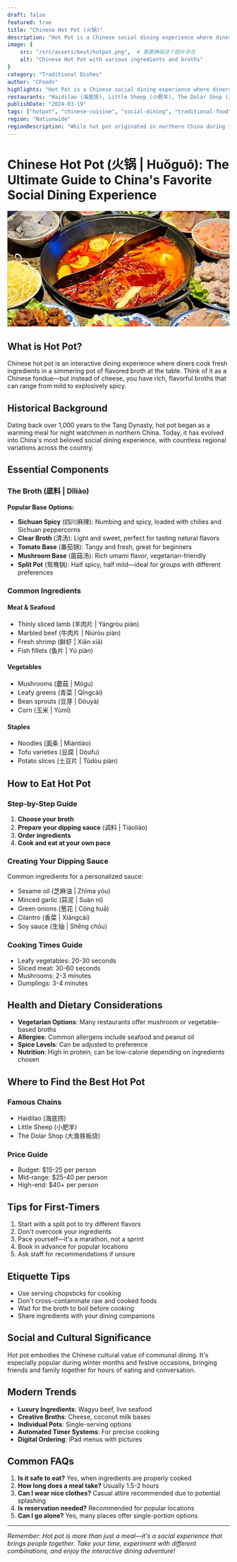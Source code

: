 ```yaml
---
draft: false
featured: true
title: "Chinese Hot Pot (火锅)"
description: "Hot Pot is a Chinese social dining experience where diners cook fresh ingredients in simmering flavored broths at the table."
image: {
    src: "/src/assets/best/hotpot.png",  # 需要确保这个图片存在
    alt: "Chinese Hot Pot with various ingredients and broths"
}
category: "Traditional Dishes"
author: "CFoods"
highlights: "Hot Pot is a Chinese social dining experience where diners cook fresh ingredients in simmering flavored broths at the table."
restaurants: "Haidilao (海底捞), Little Sheep (小肥羊), The Dolar Shop (大渔铁板烧)"
publishDate: "2024-03-19"
tags: ["hotpot", "chinese-cuisine", "social-dining", "traditional-food", "sichuan"]
region: "Nationwide"
regionDescription: "While hot pot originated in northern China during the Tang Dynasty, it has evolved into a nationwide phenomenon with distinct regional variations, from Sichuan's spicy broths to Guangdong's seafood-focused versions."
---
```


# Chinese Hot Pot (火锅 | Huǒguō): The Ultimate Guide to China's Favorite Social Dining Experience

![hotpot](../../assets/best/hotpot.png)

## What is Hot Pot?
Chinese hot pot is an interactive dining experience where diners cook fresh ingredients in a simmering pot of flavored broth at the table. Think of it as a Chinese fondue—but instead of cheese, you have rich, flavorful broths that can range from mild to explosively spicy.

## Historical Background
Dating back over 1,000 years to the Tang Dynasty, hot pot began as a warming meal for night watchmen in northern China. Today, it has evolved into China's most beloved social dining experience, with countless regional variations across the country.

## Essential Components

### The Broth (底料 | Dǐliào)
**Popular Base Options:**
- **Sichuan Spicy** (四川麻辣): Numbing and spicy, loaded with chilies and Sichuan peppercorns
- **Clear Broth** (清汤): Light and sweet, perfect for tasting natural flavors
- **Tomato Base** (番茄锅): Tangy and fresh, great for beginners
- **Mushroom Base** (菌菇汤): Rich umami flavor, vegetarian-friendly
- **Split Pot** (鸳鸯锅): Half spicy, half mild—ideal for groups with different preferences

### Common Ingredients

#### Meat & Seafood
- Thinly sliced lamb (羊肉片 | Yángròu piàn)
- Marbled beef (牛肉片 | Niúròu piàn)
- Fresh shrimp (鲜虾 | Xiān xiā)
- Fish fillets (鱼片 | Yú piàn)

#### Vegetables
- Mushrooms (蘑菇 | Mógu)
- Leafy greens (青菜 | Qīngcài)
- Bean sprouts (豆芽 | Dòuyá)
- Corn (玉米 | Yùmǐ)

#### Staples
- Noodles (面条 | Miàntiáo)
- Tofu varieties (豆腐 | Dòufu)
- Potato slices (土豆片 | Tǔdòu piàn)

## How to Eat Hot Pot

### Step-by-Step Guide
1. **Choose your broth**
2. **Prepare your dipping sauce** (调料 | Tiáoliào)
3. **Order ingredients**
4. **Cook and eat at your own pace**

### Creating Your Dipping Sauce
Common ingredients for a personalized sauce:
- Sesame oil (芝麻油 | Zhīma yóu)
- Minced garlic (蒜泥 | Suàn ní)
- Green onions (葱花 | Cōng huā)
- Cilantro (香菜 | Xiāngcài)
- Soy sauce (生抽 | Shēng chōu)

### Cooking Times Guide
- Leafy vegetables: 20-30 seconds
- Sliced meat: 30-60 seconds
- Mushrooms: 2-3 minutes
- Dumplings: 3-4 minutes

## Health and Dietary Considerations
- **Vegetarian Options**: Many restaurants offer mushroom or vegetable-based broths
- **Allergies**: Common allergens include seafood and peanut oil
- **Spice Levels**: Can be adjusted to preference
- **Nutrition**: High in protein, can be low-calorie depending on ingredients chosen

## Where to Find the Best Hot Pot

### Famous Chains
- Haidilao (海底捞)
- Little Sheep (小肥羊)
- The Dolar Shop (大渔铁板烧)

### Price Guide
- Budget: $15-25 per person
- Mid-range: $25-40 per person
- High-end: $40+ per person

## Tips for First-Timers
1. Start with a split pot to try different flavors
2. Don't overcook your ingredients
3. Pace yourself—it's a marathon, not a sprint
4. Book in advance for popular locations
5. Ask staff for recommendations if unsure

## Etiquette Tips
- Use serving chopsticks for cooking
- Don't cross-contaminate raw and cooked foods
- Wait for the broth to boil before cooking
- Share ingredients with your dining companions

## Social and Cultural Significance
Hot pot embodies the Chinese cultural value of communal dining. It's especially popular during winter months and festive occasions, bringing friends and family together for hours of eating and conversation.

## Modern Trends
- **Luxury Ingredients**: Wagyu beef, live seafood
- **Creative Broths**: Cheese, coconut milk bases
- **Individual Pots**: Single-serving options
- **Automated Timer Systems**: For precise cooking
- **Digital Ordering**: iPad menus with pictures

## Common FAQs
1. **Is it safe to eat?** Yes, when ingredients are properly cooked
2. **How long does a meal take?** Usually 1.5-2 hours
3. **Can I wear nice clothes?** Casual attire recommended due to potential splashing
4. **Is reservation needed?** Recommended for popular locations
5. **Can I go alone?** Yes, many places offer single-portion options

---
*Remember: Hot pot is more than just a meal—it's a social experience that brings people together. Take your time, experiment with different combinations, and enjoy the interactive dining adventure!*

